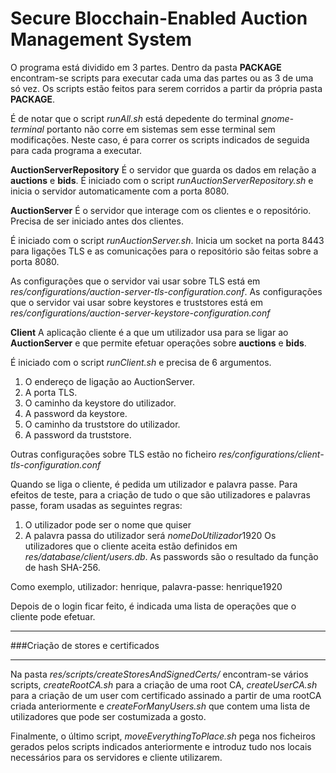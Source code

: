 # Secure Blocchain-Enabled Auction Management System

O programa está dividido em 3 partes. Dentro da pasta **PACKAGE** encontram-se scripts para executar cada uma das partes ou as 3 de uma só vez. Os scripts estão feitos para serem corridos a partir da própria pasta **PACKAGE**.

É de notar que o script *runAll.sh* está depedente do terminal *gnome-terminal* portanto não corre em sistemas sem esse terminal sem modificações. Neste caso, é para correr os scripts indicados de seguida para cada programa a executar.

**AuctionServerRepository**
É o servidor que guarda os dados em relação a **auctions** e **bids**.
É iniciado com o script *runAuctionServerRepository.sh* e inicia o servidor automaticamente com a porta 8080.

**AuctionServer**
É o servidor que interage com os clientes e o repositório. Precisa de ser iniciado antes dos clientes. 

É iniciado com o script *runAuctionServer.sh*. Inicia um socket na porta 8443 para ligações TLS e as comunicações para o repositório são feitas sobre a porta 8080.

As configurações que o servidor vai usar sobre TLS está em  *res/configurations/auction-server-tls-configuration.conf*. 
As configurações que o servidor vai usar sobre keystores e truststores está em *res/configurations/auction-server-keystore-configuration.conf*

**Client**
A aplicação cliente é a que um utilizador usa para se ligar ao **AuctionServer** e que permite efetuar operações sobre **auctions** e **bids**. 

É iniciado com o script *runClient.sh*  e precisa de 6 argumentos. 
1. O endereço de ligação ao AuctionServer. 
2. A porta TLS.
3. O caminho da keystore do utilizador.
4. A password da keystore.
5. O caminho da truststore do utilizador.
6. A password da truststore.

Outras configurações sobre TLS estão no ficheiro *res/configurations/client-tls-configuration.conf*

Quando se liga o cliente, é pedida um utilizador e palavra passe. Para efeitos de teste, para a criação de tudo o que são utilizadores e palavras passe, foram usadas as seguintes regras:
1. O utilizador pode ser o nome que quiser
2. A palavra passa do utilizador será *nomeDoUtilizador*1920
Os utilizadores que o cliente aceita estão definidos em *res/database/client/users.db*. As passwords são o resultado da função de hash SHA-256.

Como exemplo, utilizador: henrique, palavra-passe: henrique1920

Depois de o login ficar feito, é indicada uma lista de operações que o cliente pode efetuar.

***
###Criação de stores e certificados
***
Na pasta *res/scripts/createStoresAndSignedCerts/* encontram-se vários scripts, *createRootCA.sh* para a criação de uma root CA, *createUserCA.sh* para a criação de um user com certificado assinado a partir de uma rootCA criada anteriormente e *createForManyUsers.sh* que contem uma lista de utilizadores que pode ser costumizada a gosto.

Finalmente, o último script, *moveEverythingToPlace.sh* pega nos ficheiros gerados pelos scripts indicados anteriormente e introduz tudo nos locais necessários para os servidores e cliente utilizarem.
 
